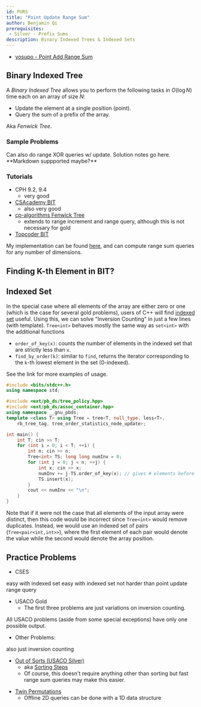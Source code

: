 ```yaml
---
id: PURS
title: "Point Update Range Sum"
author: Benjamin Qi
prerequisites: 
 - Silver - Prefix Sums
description: Binary Indexed Trees & Indexed Sets
---
```


 - [yosupo - Point Add Range Sum](https://judge.yosupo.jp/problem/point_add_range_sum)

## Binary Indexed Tree

A *Binary Indexed Tree* allows you to perform the following tasks in $O(\log N)$ time each on an array of size $N$:

 - Update the element at a single position (point).
 - Query the sum of a prefix of the array.

Aka *Fenwick Tree*.


### Sample Problems

<problems-list>
    <problem name="CSES Range Sum Queries II" link="https://cses.fi/problemset/task/1648" difficulty="Easy">
      Can also do range XOR queries w/ update.
    </problem>
    <problem name="SPOJ Inversion Counting" link="https://www.spoj.com/problems/INVCNT/" difficulty="Easy">
        Solution notes go here. **Markdown suppported maybe?**
    </problem>
</problems-list>

### Tutorials

  * CPH 9.2, 9.4
    * very good
  * [CSAcademy BIT](https://csacademy.com/lesson/fenwick_trees) 
    * also very good
  * [cp-algorithms Fenwick Tree](https://cp-algorithms.com/data_structures/fenwick.html)
    * extends to range increment and range query, although this is not necessary for gold
  * [Topcoder BIT](https://www.topcoder.com/community/data-science/data-science-tutorials/binary-indexed-trees/)

My implementation can be found [here](https://github.com/bqi343/USACO/blob/master/Implementations/content/data-structures/1D%20Range%20Queries%20(9.2)/BIT%20(9.2).h), and can compute range sum queries for any number of dimensions.

## Finding K-th Element in BIT?

## Indexed Set

In the special case where all elements of the array are either zero or one (which is the case for several gold problems), users of C++ will find [indexed set](https://github.com/bqi343/USACO/blob/master/Implementations/content/data-structures/STL%20(5)/IndexedSet.h) useful. Using this, we can solve "Inversion Counting" in just a few lines (with template). `Tree<int>` behaves mostly the same way as `set<int>` with the additional functions 

  * `order_of_key(x)`: counts the number of elements in the indexed set that are strictly less than `x`. 
  * `find_by_order(k)`: similar to `find`, returns the iterator corresponding to the `k`-th lowest element in the set (0-indexed).

See the link for more examples of usage.

```cpp
#include <bits/stdc++.h>
using namespace std;

#include <ext/pb_ds/tree_policy.hpp>
#include <ext/pb_ds/assoc_container.hpp>
using namespace __gnu_pbds;
template <class T> using Tree = tree<T, null_type, less<T>, 
	rb_tree_tag, tree_order_statistics_node_update>; 

int main() {
	int T; cin >> T;
	for (int i = 0; i < T; ++i) {
		int n; cin >> n;
		Tree<int> TS; long long numInv = 0;
		for (int j = 0; j < n; ++j) { 
			int x; cin >> x;
			numInv += j-TS.order_of_key(x); // gives # elements before it > x
			TS.insert(x);
		}
		cout << numInv << "\n";
	}
}
```

Note that if it were not the case that all elements of the input array were distinct, then this code would be incorrect since `Tree<int>` would remove duplicates. Instead, we would use an indexed set of pairs (`Tree<pair<int,int>>`), where the first element of each pair would denote the value while the second would denote the array position.

## Practice Problems

 - CSES

<problems-list>
    <problem name="List Removals" link="https://cses.fi/problemset/task/1749" difficulty="Easy">
    	easy with indexed set
    </problem>
    <problem name="Salary Queries" link="https://cses.fi/problemset/task/1144" difficulty="Easy">
    	easy with indexed set
    </problem>
    <problem name="Range Update Queries" link="https://cses.fi/problemset/task/1651" difficulty="Easy">
    	not harder than point update range query
    </problem>
    <problem name="Increasing Subsequence II" link="https://cses.fi/problemset/task/1748" difficulty="Easy">
    </problem>
    <problem name="Intersection Points" link="https://cses.fi/problemset/task/1740" difficulty="Easy">
    </problem>
    <problem name="Distinct Values Queries" link="https://cses.fi/problemset/task/1734" difficulty="Normal">
    </problem>
    <problem name="Robot Path" link="https://cses.fi/problemset/task/1742" difficulty="Hard">
    </problem>
</problems-list>

 - USACO Gold
   - The first three problems are just variations on inversion counting.


<problems-list>
    <problem name="Haircut" link="http://www.usaco.org/index.php?page=viewproblem2&cpid=1041" difficulty="Easy">
    </problem>
    <problem name="Balanced Photo" link="http://www.usaco.org/index.php?page=viewproblem2&cpid=693" difficulty="Easy">
    </problem>
    <problem name="Circle Cross" link="http://www.usaco.org/index.php?page=viewproblem2&cpid=719" difficulty="Easy">
    </problem>
    <problem name="Sleepy Cow Sort" link="http://usaco.org/index.php?page=viewproblem2&cpid=898" difficulty="Easy">
    	All USACO problems (aside from some special exceptions) have only one possible output.
    </problem>
    <problem name="Out of Sorts" link="http://usaco.org/index.php?page=viewproblem2&cpid=837" difficulty="Hard">
    </problem>
</problems-list>

* Other Problems:


<problems-list>
    <problem name="USACO Plat - Mincross" link="http://www.usaco.org/index.php?page=viewproblem2&cpid=720" difficulty="Easy">
    </problem>
    <problem name="Mega Inversions" link="https://open.kattis.com/problems/megainversions" difficulty="Easy">
    	also just inversion counting
    </problem>

  * [Out of Sorts (USACO Silver)](http://usaco.org/index.php?page=viewproblem2&cpid=834)
    * aka [Sorting Steps](https://csacademy.com/contest/round-42/task/sorting-steps/) [](42)
    * Of course, this doesn't require anything other than sorting but fast range sum queries may make this easier.

</problems-list>

  * [Twin Permutations](https://www.hackerearth.com/practice/data-structures/advanced-data-structures/fenwick-binary-indexed-trees/practice-problems/algorithm/mancunian-and-twin-permutations-d988930c/description/)
    * Offline 2D queries can be done with a 1D data structure
